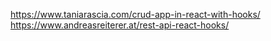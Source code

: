 https://www.taniarascia.com/crud-app-in-react-with-hooks/
https://www.andreasreiterer.at/rest-api-react-hooks/